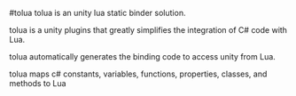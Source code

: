 #tolua
tolua is an unity lua static binder solution.

tolua is a unity plugins that greatly simplifies the integration of C# code with Lua.

tolua automatically generates the binding code to access unity from Lua.

tolua maps c# constants,  variables, functions, properties, classes, and methods to Lua
